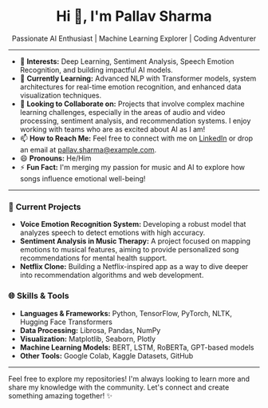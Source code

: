 <h1 align="center">Hi 👋, I'm Pallav Sharma</h1>

<p align="center">
  Passionate AI Enthusiast | Machine Learning Explorer | Coding Adventurer
</p>

---

- 👀 **Interests:** Deep Learning, Sentiment Analysis, Speech Emotion Recognition, and building impactful AI models.
- 🌱 **Currently Learning:** Advanced NLP with Transformer models, system architectures for real-time emotion recognition, and enhanced data visualization techniques.
- 💞️ **Looking to Collaborate on:** Projects that involve complex machine learning challenges, especially in the areas of audio and video processing, sentiment analysis, and recommendation systems. I enjoy working with teams who are as excited about AI as I am!
- 📫 **How to Reach Me:** Feel free to connect with me on [LinkedIn](https://www.linkedin.com/in/pallav-sharma/) or drop an email at pallav.sharma@example.com.
- 😄 **Pronouns:** He/Him
- ⚡ **Fun Fact:** I'm merging my passion for music and AI to explore how songs influence emotional well-being!

---

### 🔧 **Current Projects**

- **Voice Emotion Recognition System:** Developing a robust model that analyzes speech to detect emotions with high accuracy.
- **Sentiment Analysis in Music Therapy:** A project focused on mapping emotions to musical features, aiming to provide personalized song recommendations for mental health support.
- **Netflix Clone:** Building a Netflix-inspired app as a way to dive deeper into recommendation algorithms and web development.

### 🌐 **Skills & Tools**
- **Languages & Frameworks:** Python, TensorFlow, PyTorch, NLTK, Hugging Face Transformers
- **Data Processing:** Librosa, Pandas, NumPy
- **Visualization:** Matplotlib, Seaborn, Plotly
- **Machine Learning Models:** BERT, LSTM, RoBERTa, GPT-based models
- **Other Tools:** Google Colab, Kaggle Datasets, GitHub

---

Feel free to explore my repositories! I'm always looking to learn more and share my knowledge with the community. Let's connect and create something amazing together! ✨
